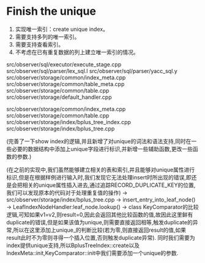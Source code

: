# Finish the unique

1. 实现唯一索引：create unique index。
2. 需要支持多列的唯一索引。
3. 需要支持查看索引。
4. 不考虑在已有重复数据的列上建立唯一索引的情况。

src/observer/sql/executor/execute_stage.cpp
src/observer/sql/parser/lex_sql.l
src/observer/sql/parser/yacc_sql.y
src/observer/storage/common/index_meta.cpp
src/observer/storage/common/table_meta.cpp
src/observer/storage/common/table.cpp
src/observer/storage/default_handler.cpp

src/observer/storage/common/index_meta.cpp
src/observer/storage/common/table.cpp
src/observer/storage/index/bplus_tree_index.cpp
src/observer/storage/index/bplus_tree.cpp



(完善了一下show index的逻辑,并且新增了对unique的词法和语法支持,同时在一些必要的数据结构中添加上unique字段进行标识,并新增一些辅助函数,更改一些函数的参数.)

(在之前的实现中,我们虽然能够建立相关的表和索引,并且能够对unique属性进行标识,但是在根据样例进行输入时,我们发现它无法处理insert时所出现的错误,即还是会把相关的unique属性插入进去,通过追踪RECORD_DUPLICATE_KEY的位置,我们可以发现原本的代码对于处理重复值的操作)
-> src/observer/storage/index/bplus_tree.cpp -> insert_entry_into_leaf_node() -> LeafIndexNodeHandler:leaf_node.lookup() -> class KeyComparator的比较逻辑,可知如果v1=v2,则result=0,因此会返回其他比较函数的值,故因此这里鲜有duplicate的错误,但是如果该值为unique,则需要直接返回相等,触发duplicate的异常,所以在这里添加上unique_的判断比较(若为零,则直接返回result的值,如果result此时不为零则寻得一个插入位置,否则触发duplicate异常). 
同时我们需要为index提供unique支持,所以BplusTreeIndex::create以及IndexMeta::init,KeyComparator::init中我们需要添加一个unique的参数.